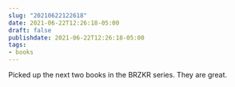 ```yaml
---
slug: "20210622122618"
date: 2021-06-22T12:26:18-05:00
draft: false
publishdate: 2021-06-22T12:26:18-05:00
tags:
- books
---
```


Picked up the next two books in the BRZKR series. They are great.
